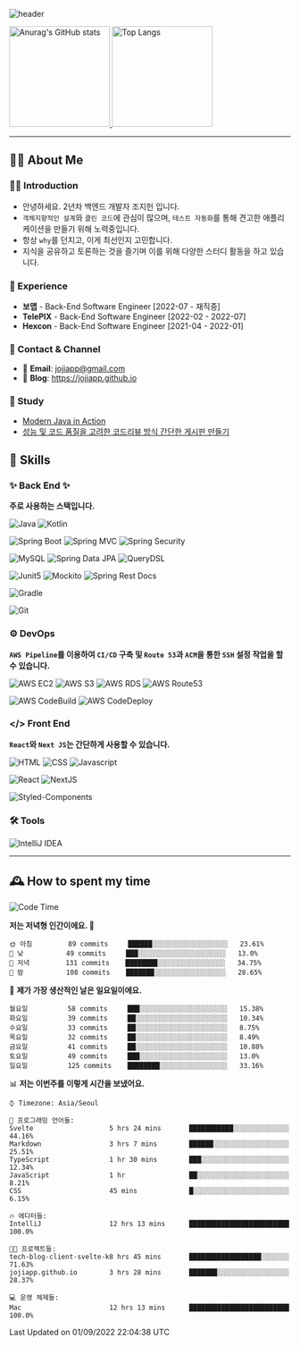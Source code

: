 ![header](https://capsule-render.vercel.app/api?type=transparent&fontColor=6b32af&height=200&text=Back-End%20Developer&fontSize=60)

<!-- 
[![Anurag's GitHub stats](https://github-readme-stats.vercel.app/api?username=jojiapp&show_icons=true&theme=midnight-purple&locale=kr)](https://github.com/jojiapp/TIL)
 -->
 
<a href="https://github.com/jojiapp/TIL">
  <img height="180px" src="https://github-readme-stats.vercel.app/api?username=jojiapp&show_icons=true&theme=midnight-purple&locale=kr" alt="Anurag's GitHub stats"/>
</a>

<a href="https://github.com/jojiapp/TIL">
  <img height="180px" src="https://github-readme-stats.vercel.app/api/top-langs/?username=jojiapp&theme=midnight-purple&layout=compact&locale=kr" alt="Top Langs"/>
</a>

<!-- 
<a href="https://solved.ac/jojiapp97">
  <img height="180px" src="http://mazassumnida.wtf/api/v2/generate_badge?boj=jojiapp97" alt="Solved.ac프로필"/>
</a>
 -->
---

## 💁‍♂️ About Me

### 🙇‍♂️ Introduction

- 안녕하세요. 2년차 백엔드 개발자 조지헌 입니다.
- `객체지향적인 설계`와 `클린 코드`에 관심이 많으며, `테스트 자동화`를 통해 견고한 애플리케이션을 만들기 위해 노력중입니다.
- 항상 `why`를 던지고, 이게 최선인지 고민합니다.
- 지식을 공유하고 토론하는 것을 즐기며 이를 위해 다양한 스터디 활동을 하고 있습니다.

### 💼 Experience

- **보맵** - Back-End Software Engineer [2022-07 - 재직중]
- **TelePIX** - Back-End Software Engineer [2022-02 - 2022-07]
- **Hexcon** - Back-End Software Engineer [2021-04 - 2022-01]

### 🤝 Contact & Channel

- 📧 **Email**: jojiapp@gmail.com
- 📜 **Blog**: https://jojiapp.github.io

### 📖 Study

- [Modern Java in Action](https://github.com/Tianea2160/ModernJavaInActionStudy)
- [성능 및 코드 품질을 고려한 코드리뷰 방식 간단한 게시판 만들기](https://github.com/spring-React-blog/blog-server-jh)

## 🔨 Skills

### ✨ Back End ✨

**주로 사용하는 스택입니다.**

![Java](https://img.shields.io/badge/-Java-007396?logo=java&logoColor=white)
![Kotlin](https://img.shields.io/badge/-Kotlin-7F52FF?logo=kotlin&logoColor=white)

![Spring Boot](https://img.shields.io/badge/-Spring%20Boot-6DB33F?logo=spring%20boot&logoColor=white)
![Spring MVC](https://img.shields.io/badge/-Spring%20MVC-6DB33F)
![Spring Security](https://img.shields.io/badge/-Spring%20Security-6DB33F?logo=spring%20security&logoColor=white)

![MySQL](https://img.shields.io/badge/-MySQL-4479A1?logo=mysql&logoColor=white)
![Spring Data JPA](https://img.shields.io/badge/-Spring%20Data%20JPA-6DB33F?)
![QueryDSL](https://img.shields.io/badge/-QueryDSL-3E4348)

![Junit5](https://img.shields.io/badge/-Junit5-25A162?logo=junit5&logoColor=white)
![Mockito](https://img.shields.io/badge/-Mockito-25A162?)
![Spring Rest Docs](https://img.shields.io/badge/-Spring%20Rest%20Docs-6DB33F)

![Gradle](https://img.shields.io/badge/-Gradle-02303A?logo=gradle&logoColor=white)

![Git](https://img.shields.io/badge/-Git-F05032?logo=git&logoColor=white)

### ⚙️ DevOps

**`AWS Pipeline`를 이용하여 `CI/CD` 구축 및 `Route 53`과 `ACM`을 통한 `SSH` 설정 작업을 할 수 있습니다.**

![AWS EC2](https://img.shields.io/badge/-AWS%20EC2-FF9900)
![AWS S3](https://img.shields.io/badge/-AWS%20S3-569A31?logo=Amazon%20S3&logoColor=white)
![AWS RDS](https://img.shields.io/badge/-AWS%20RDS-4053D6)
![AWS Route53](https://img.shields.io/badge/-AWS%20Route53-FF9900)

![AWS CodeBuild](https://img.shields.io/badge/-AWS%20CodeBuild-6DB33F)
![AWS CodeDeploy](https://img.shields.io/badge/-AWS%20CodeDeploy-6DB33F?&)

### </> Front End

**`React`와 `Next JS`는 간단하게 사용할 수 있습니다.**

![HTML](https://img.shields.io/badge/-HTML-E34F26?logo=html5&logoColor=white)
![CSS](https://img.shields.io/badge/-CSS-1572B6?logo=css3&logoColor=white)
![Javascript](https://img.shields.io/badge/-Javascript-F7DF1E?logo=javascript&logoColor=white)

![React](https://img.shields.io/badge/-React-61DAFB?logo=react&logoColor=white)
![NextJS](https://img.shields.io/badge/-NextJS-000000?logo=next.js&logoColor=white)

![Styled-Components](https://img.shields.io/badge/Styled%20Components-DB7093?logo=styledComponents&logoColor=white)

### 🛠 Tools

![IntelliJ IDEA](https://img.shields.io/badge/-IntelliJ%20IDEA-FF0000?logo=intellij%20idea&logoColor=white)

---

## 🕰 How to spent my time
<!--START_SECTION:waka-->
![Code Time](http://img.shields.io/badge/Code%20Time-0%20secs-blue)

**저는 저녁형 인간이에요. 🦉** 

```text
🌞 아침         89 commits     ██████░░░░░░░░░░░░░░░░░░░   23.61% 
🌆 낮　         49 commits     ███░░░░░░░░░░░░░░░░░░░░░░   13.0% 
🌃 저녁         131 commits    ████████░░░░░░░░░░░░░░░░░   34.75% 
🌙 밤　         108 commits    ███████░░░░░░░░░░░░░░░░░░   28.65%

```
📅 **제가 가장 생산적인 날은 일요일이에요.** 

```text
월요일          58 commits     ███░░░░░░░░░░░░░░░░░░░░░░   15.38% 
화요일          39 commits     ██░░░░░░░░░░░░░░░░░░░░░░░   10.34% 
수요일          33 commits     ██░░░░░░░░░░░░░░░░░░░░░░░   8.75% 
목요일          32 commits     ██░░░░░░░░░░░░░░░░░░░░░░░   8.49% 
금요일          41 commits     ██░░░░░░░░░░░░░░░░░░░░░░░   10.88% 
토요일          49 commits     ███░░░░░░░░░░░░░░░░░░░░░░   13.0% 
일요일          125 commits    ████████░░░░░░░░░░░░░░░░░   33.16%

```


📊 **저는 이번주를 이렇게 시간을 보냈어요.** 

```text
⌚︎ Timezone: Asia/Seoul

💬 프로그래밍 언어들: 
Svelte                   5 hrs 24 mins       ███████████░░░░░░░░░░░░░░   44.16% 
Markdown                 3 hrs 7 mins        ██████░░░░░░░░░░░░░░░░░░░   25.51% 
TypeScript               1 hr 30 mins        ███░░░░░░░░░░░░░░░░░░░░░░   12.34% 
JavaScript               1 hr                ██░░░░░░░░░░░░░░░░░░░░░░░   8.21% 
CSS                      45 mins             █░░░░░░░░░░░░░░░░░░░░░░░░   6.15%

🔥 에디터들: 
IntelliJ                 12 hrs 13 mins      █████████████████████████   100.0%

🐱‍💻 프로젝트들: 
tech-blog-client-svelte-k8 hrs 45 mins       ██████████████████░░░░░░░   71.63% 
jojiapp.github.io        3 hrs 28 mins       ███████░░░░░░░░░░░░░░░░░░   28.37%

💻 운영 체제들: 
Mac                      12 hrs 13 mins      █████████████████████████   100.0%

```


 Last Updated on 01/09/2022 22:04:38 UTC
<!--END_SECTION:waka-->
